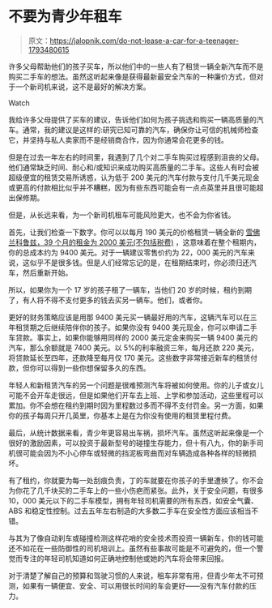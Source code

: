 # 不要为青少年租车

> 原文：<https://jalopnik.com/do-not-lease-a-car-for-a-teenager-1793480615>

许多父母帮助他们的孩子买车，所以他们中的一些人有了租赁一辆全新汽车而不是购买二手车的想法。虽然这听起来像是获得最新最安全汽车的一种廉价方式，但对于一个新司机来说，这不是最好的解决方案。

Watch

我给许多父母提供了买车的建议，告诉他们如何为孩子挑选和购买一辆高质量的汽车。通常，我的建议是这样的:研究已知可靠的汽车，确保你让可信的机械师检查它，并坚持与私人卖家而不是经销商合作，因为你通常会花更多的钱。

但是在过去一年左右的时间里，我遇到了几个对二手车购买过程感到沮丧的父母。他们通常缺乏时间、耐心和/或知识来成功购买高质量的二手车。这些人有时会被超级便宜的租赁交易所诱惑，认为低于 200 美元的汽车付款与支付几千美元现金或更高的付款相比似乎并不糟糕，因为有些东西可能会有一点点英里并且很可能超出保修期。

但是，从长远来看，为一个新司机租车可能风险更大，也不会为你省钱。

首先，让我们检查一下数字。你可以以每月 190 美元的价格租赁一辆全新的 [雪佛兰科鲁兹，39 个月的租金为 2000 美元(不包括税费)](http://jalopnik.com/you-can-get-a-2017-chevrolet-cruze-for-ridiculously-che-1793003469) ，这意味着在整个租期内，你的总成本约为 9400 美元。对于一辆建议零售价约为 22，000 美元的汽车来说，这似乎不是很多钱。但是人们经常忘记的是，在租期结束时，你必须归还汽车，然后重新开始。

所以，如果你为一个 17 岁的孩子租了一辆车，当他们 20 岁的时候，租约到期了，有人将不得不支付更多的钱去买另一辆车。他们，或者你。

更好的财务策略应该是用那 9400 美元买一辆最好用的汽车，这辆汽车可以在三年租赁期之后继续陪伴你的孩子。如果你没有 9400 美元现金，你可以申请二手车贷款。事实上，如果你能够用同样的 2000 美元定金来购买一辆 9400 美元的汽车，那么余额就是 7400 美元。以 5%的利率融资三年，每月还款 220 美元，将贷款延长至四年，还款降至每月仅 170 美元。这些数字非常接近新车的租赁付款，但你可以得到一些你想保留多久的东西。

年轻人和新租赁汽车的另一个问题是很难预测汽车将被如何使用。你的儿子或女儿可能不会开车走很远，但是如果他们开车去上班、上学和参加活动，这些里程可以累加。你不会想在租约到期时因为里程数过多而不得不支付罚金。另一方面，如果你的孩子每周只开几英里，你基本上是在为你没有使用的租赁里程付费。

最后，从统计数据来看，青少年更容易出车祸，损坏汽车。虽然这听起来像是一个很好的激励因素，可以投资于最新型号的碰撞生存能力，但十有八九，你的新手司机很可能会因为不小心停车或轻微的挡泥板弯曲而对车辆造成各种各样的轻微损坏。

有了租约，你就要为每一处刮痕负责，丁的车就要在你孩子的手里遭殃了。你不会为你花了几千块买的二手车上的一些小伤疤而紧张。此外，关于安全问题，有很多 10，000 美元以下的二手车模型，拥有年轻司机需要的所有东西，如安全气囊、ABS 和稳定性控制。过去五年左右制造的大多数二手车在安全性方面应该相当不错。

与其为了像自动刹车或碰撞检测这样花哨的安全技术而投资一辆新车，你的钱可能还不如花在一些防御性的司机培训上。虽然有些事故可能是不可避免的，但一个警觉而专注的年轻司机知道如何正确地控制他或她的汽车将会带来回报。

对于清楚了解自己的预算和驾驶习惯的人来说，租车非常有用，但青少年太不可预测，如果有一辆便宜、安全、可以用很长时间的车会更好——没有汽车付款的压力。